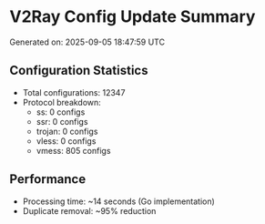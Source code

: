 # V2Ray Config Update Summary
Generated on: 2025-09-05 18:47:59 UTC

## Configuration Statistics
- Total configurations: 12347
- Protocol breakdown:
  - ss: 0 configs
  - ssr: 0 configs
  - trojan: 0 configs
  - vless: 0 configs
  - vmess: 805 configs

## Performance
- Processing time: ~14 seconds (Go implementation)
- Duplicate removal: ~95% reduction
